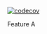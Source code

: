 [![codecov](https://codecov.io/gh/SKuhnt/TestPullSandbox/branch/master/graph/badge.svg?token=RJZEY4V37F)](https://codecov.io/gh/SKuhnt/TestPullSandbox)

Feature A